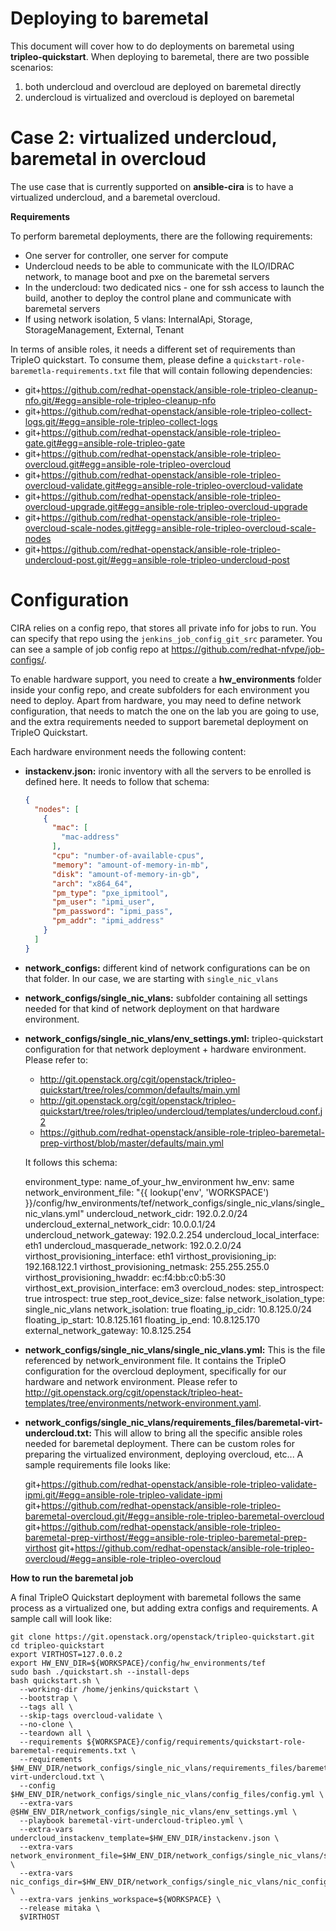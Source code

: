 # Deploying to baremetal

This document will cover how to do deployments on baremetal using
**tripleo-quickstart**. When deploying to baremetal, there are two possible
scenarios:

 1. both undercloud and overcloud are deployed on baremetal directly
 2. undercloud is virtualized and overcloud is deployed on baremetal

# Case 2: virtualized undercloud, baremetal in overcloud
The use case that is currently supported on **ansible-cira** is to have a
virtualized undercloud, and a baremetal overcloud.

**Requirements**

To perform baremetal deployments, there are the following requirements:
 - One server for controller, one server for compute
 - Undercloud needs to be able to communicate with the ILO/IDRAC network, to
   manage boot and pxe on the baremetal servers
 - In the undercloud: two dedicated nics - one for ssh access to launch the
   build, another to deploy the control plane and communicate with baremetal
   servers
 - If using network isolation, 5 vlans: InternalApi, Storage,
   StorageManagement, External, Tenant

In terms of ansible roles, it needs a different set of requirements than
TripleO quickstart. To consume them, please define a
`quickstart-role-baremetla-requirements.txt` file that will contain following
dependencies:

- git+https://github.com/redhat-openstack/ansible-role-tripleo-cleanup-nfo.git/#egg=ansible-role-tripleo-cleanup-nfo
- git+https://github.com/redhat-openstack/ansible-role-tripleo-collect-logs.git/#egg=ansible-role-tripleo-collect-logs
- git+https://github.com/redhat-openstack/ansible-role-tripleo-gate.git#egg=ansible-role-tripleo-gate
- git+https://github.com/redhat-openstack/ansible-role-tripleo-overcloud.git#egg=ansible-role-tripleo-overcloud
- git+https://github.com/redhat-openstack/ansible-role-tripleo-overcloud-validate.git#egg=ansible-role-tripleo-overcloud-validate
- git+https://github.com/redhat-openstack/ansible-role-tripleo-overcloud-upgrade.git#egg=ansible-role-tripleo-overcloud-upgrade
- git+https://github.com/redhat-openstack/ansible-role-tripleo-overcloud-scale-nodes.git#egg=ansible-role-tripleo-overcloud-scale-nodes
- git+https://github.com/redhat-openstack/ansible-role-tripleo-undercloud-post.git/#egg=ansible-role-tripleo-undercloud-post

# Configuration

CIRA relies on a config repo, that stores all private info for jobs to run. You
can specify that repo using the `jenkins_job_config_git_src` parameter. You
can see a sample of job config repo at
https://github.com/redhat-nfvpe/job-configs/.

To enable hardware support, you need to create a **hw_environments** folder
inside your config repo, and create subfolders for each environment you need to
deploy. Apart from hardware, you may need to define network configuration, that
needs to match the one on the lab you are going to use, and the extra
requirements needed to support baremetal deployment on TripleO Quickstart.

Each hardware environment needs the following content:

 - **instackenv.json:** ironic inventory with all the servers to be enrolled is
   defined here. It needs to follow that schema:
    ```json
    {
      "nodes": [
        {
          "mac": [
            "mac-address"
          ],
          "cpu": "number-of-available-cpus",
          "memory": "amount-of-memory-in-mb",
          "disk": "amount-of-memory-in-gb",
          "arch": "x864_64",
          "pm_type": "pxe_ipmitool",
          "pm_user": "ipmi_user",
          "pm_password": "ipmi_pass",
          "pm_addr": "ipmi_address"
        }
      ]
    }
    ```

 - **network_configs:** different kind of network configurations can be on that
   folder. In our case, we are starting with `single_nic_vlans`
 - **network_configs/single_nic_vlans:** subfolder containing all settings
   needed for that kind of network deployment on that hardware environment.
 - **network_configs/single_nic_vlans/env_settings.yml:** tripleo-quickstart
   configuration for that network deployment + hardware environment. Please
   refer to:
   - http://git.openstack.org/cgit/openstack/tripleo-quickstart/tree/roles/common/defaults/main.yml
   - http://git.openstack.org/cgit/openstack/tripleo-quickstart/tree/roles/tripleo/undercloud/templates/undercloud.conf.j2
   - https://github.com/redhat-openstack/ansible-role-tripleo-baremetal-prep-virthost/blob/master/defaults/main.yml

   It follows this schema:

    environment_type: name_of_your_hw_environment
    hw_env: same
    network_environment_file: "{{ lookup('env', 'WORKSPACE') }}/config/hw_environments/tef/network_configs/single_nic_vlans/single_nic_vlans.yml"
    undercloud_network_cidr: 192.0.2.0/24
    undercloud_external_network_cidr: 10.0.0.1/24
    undercloud_network_gateway: 192.0.2.254
    undercloud_local_interface: eth1
    undercloud_masquerade_network: 192.0.2.0/24
    virthost_provisioning_interface: eth1
    virthost_provisioning_ip: 192.168.122.1
    virthost_provisioning_netmask: 255.255.255.0
    virthost_provisioning_hwaddr: ec:f4:bb:c0:b5:30
    virthost_ext_provision_interface: em3
    overcloud_nodes:
    step_introspect: true
    introspect: true
    step_root_device_size: false
    network_isolation_type: single_nic_vlans
    network_isolation: true
    floating_ip_cidr: 10.8.125.0/24
    floating_ip_start: 10.8.125.161
    floating_ip_end: 10.8.125.170
    external_network_gateway: 10.8.125.254

 - **network_configs/single_nic_vlans/single_nic_vlans.yml:** This is the file referenced by network_environment file. It contains the TripleO configuration for
  the overcloud deployment, specifically for our hardware and network environment. Please refer to 
  http://git.openstack.org/cgit/openstack/tripleo-heat-templates/tree/environments/network-environment.yaml.


 - **network_configs/single_nic_vlans/requirements_files/baremetal-virt-undercloud.txt:** This will allow to bring all the specific ansible roles needed for baremetal deployment.
   There can be custom roles for preparing the virtualized environment, deploying overcloud, etc... A sample requirements file looks like:

   git+https://github.com/redhat-openstack/ansible-role-tripleo-validate-ipmi.git/#egg=ansible-role-tripleo-validate-ipmi
   git+https://github.com/redhat-openstack/ansible-role-tripleo-baremetal-overcloud.git/#egg=ansible-role-tripleo-baremetal-overcloud
   git+https://github.com/redhat-openstack/ansible-role-tripleo-baremetal-prep-virthost/#egg=ansible-role-tripleo-baremetal-prep-virthost
   git+https://github.com/redhat-openstack/ansible-role-tripleo-overcloud/#egg=ansible-role-tripleo-overcloud

**How to run the baremetal job**

A final TripleO Quickstart deployment with baremetal follows the same process
as a virtualized one, but adding extra configs and requirements. A sample call
will look like:

    git clone https://git.openstack.org/openstack/tripleo-quickstart.git
    cd tripleo-quickstart
    export VIRTHOST=127.0.0.2
    export HW_ENV_DIR=${WORKSPACE}/config/hw_environments/tef
    sudo bash ./quickstart.sh --install-deps
    bash quickstart.sh \
      --working-dir /home/jenkins/quickstart \
      --bootstrap \
      --tags all \
      --skip-tags overcloud-validate \
      --no-clone \
      --teardown all \
      --requirements ${WORKSPACE}/config/requirements/quickstart-role-baremetal-requirements.txt \
      --requirements $HW_ENV_DIR/network_configs/single_nic_vlans/requirements_files/baremetal-virt-undercloud.txt \
      --config $HW_ENV_DIR/network_configs/single_nic_vlans/config_files/config.yml \
      --extra-vars @$HW_ENV_DIR/network_configs/single_nic_vlans/env_settings.yml \
      --playbook baremetal-virt-undercloud-tripleo.yml \
      --extra-vars undercloud_instackenv_template=$HW_ENV_DIR/instackenv.json \
      --extra-vars network_environment_file=$HW_ENV_DIR/network_configs/single_nic_vlans/single_nic_vlans.yml \
      --extra-vars nic_configs_dir=$HW_ENV_DIR/network_configs/single_nic_vlans/nic_configs/ \
      --extra-vars jenkins_workspace=${WORKSPACE} \
      --release mitaka \
      $VIRTHOST
